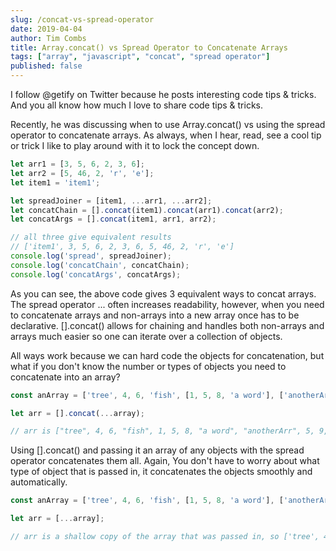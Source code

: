 ```yaml
---
slug: /concat-vs-spread-operator
date: 2019-04-04
author: Tim Combs
title: Array.concat() vs Spread Operator to Concatenate Arrays
tags: ["array", "javascript", "concat", "spread operator"]
published: false
---
```


I follow @getify on Twitter because he posts interesting code tips & tricks. And you all know how much I love to share code tips & tricks.

Recently, he was discussing when to use Array.concat() vs using the spread operator to concatenate arrays. As always, when I hear, read, see a cool tip or trick I like to play around with it to lock the concept down.

```javascript
let arr1 = [3, 5, 6, 2, 3, 6];
let arr2 = [5, 46, 2, 'r', 'e'];
let item1 = 'item1';

let spreadJoiner = [item1, ...arr1, ...arr2];
let concatChain = [].concat(item1).concat(arr1).concat(arr2);
let concatArgs = [].concat(item1, arr1, arr2);

// all three give equivalent results
// ['item1', 3, 5, 6, 2, 3, 6, 5, 46, 2, 'r', 'e']
console.log('spread', spreadJoiner);
console.log('concatChain', concatChain);
console.log('concatArgs', concatArgs);
```

As you can see, the above code gives 3 equivalent ways to concat arrays. The spread operator ... often increases readability, however, when you need to concatenate arrays and non-arrays into a new array once has to be declarative. [].concat() allows for chaining and handles both non-arrays and arrays much easier so one can iterate over a collection of objects.

All ways work because we can hard code the objects for concatenation, but what if you don't know the number or types of objects you need to concatenate into an array?

```javascript
const anArray = ['tree', 4, 6, 'fish', [1, 5, 8, 'a word'], ['anotherArr', 5, 9, {tree: 'yep', fish: 'nope'}], [1, 3, 5]];

let arr = [].concat(...array);

// arr is ["tree", 4, 6, "fish", 1, 5, 8, "a word", "anotherArr", 5, 9, {'tree': 'yep', 'fish': 'nope'}, 1, 3, 5]
```

Using [].concat() and passing it an array of any objects with the spread operator concatenates them all. Again, You don't have to worry about what type of object that is passed in, it concatenates the objects smoothly and automatically.

```javascript
const anArray = ['tree', 4, 6, 'fish', [1, 5, 8, 'a word'], ['anotherArr', 5, 9, {tree: 'yep', fish: 'nope'}], [1, 3, 5]];

let arr = [...array];

// arr is a shallow copy of the array that was passed in, so ['tree', 4, 6, 'fish', [1, 5, 8, 'a word'], ['anotherArr', 5, 9, {tree: 'yep', fish: 'nope'}], [1, 3, 5]]. This is a good trick in itself if you need a copy of an array, but it doesn't concatenate the objects
```